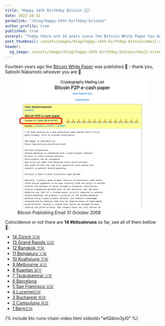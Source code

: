 ```yaml
---
title: "Happy 14th Birthday Bitcoin 🎉🙏"
date: 2022-10-31
permalink: "/blog/happy-14th-birthday-bitcoin"
author_profile: true
published: true
excerpt: "Today there are 14 years since the Bitcoin White Paper has been published. Coincidence or not we have 14 #bitcoinruns at this point in time 🙏"
post_thumbnail: /assets/images/blog/happy-14th-birthday-bitcoin/email-screenshot-31-october-2008-300x300.jpeg
header:
  og_image: /assets/images/blog/happy-14th-birthday-bitcoin/email-screenshot-31-october-2008.jpeg
---
```


Fourteen years ago the [Bitcoin White Paper](https://bitcoin.org/bitcoin.pdf) was published 🎉 - thank you, Satoshi Nakamoto whoever you are 🙏

<figure class="image">
  <a href="/assets/images/blog/happy-14th-birthday-bitcoin/email-screenshot-31-october-2008.jpeg">
    <img src="/assets/images/blog/happy-14th-birthday-bitcoin/email-screenshot-31-october-2008.jpeg" alt="Bitcoin Publishing Email 31 October 2008">
  </a>
  <figcaption>Bitcoin Publishing Email 31 October 2008</figcaption>
</figure>

Coincidence or not there are **14 #bitcoinruns** so far, see all of them bellow 🙏:

- [14 Zürich 🇨🇭](/zuerich)
- [13 Grand Rapids️ 🇺🇸](/grand-rapids)
- [12 Bangkok️ 🇹🇭](/bangkok)
- [11 Bengaluru 🇮🇳](/bengaluru)
- [10 Koahsiung 🇹🇼](/kaohsiung)
- [9 Melbourne 🇦🇺](/melbourne)
- [8 Kuantan 🇲🇾](/kuantan)
- [7 Tsukubamirai 🇯🇵](/tsukubamirai)
- [6 Barcelona](/barcelona)
- [5 San Francisco 🇺🇸](/san-francisco)
- [4 Lucerne🇨🇭](/lucerne)
- [3 Bucharest 🇷🇴](/bucharest)
- [2 Campulung 🇷🇴](/campulung)
- [1 Bern🇨🇭](/bern)

{% include btc-runs-chain-video.html videoId="wfQibnv3yI0" %}